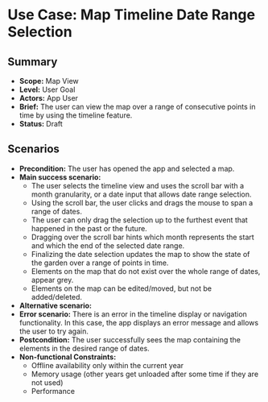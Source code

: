 # Use Case: Map Timeline Date Range Selection

## Summary

- **Scope:** Map View
- **Level:** User Goal
- **Actors:** App User
- **Brief:** The user can view the map over a range of consecutive points in time by using the timeline feature.
- **Status:** Draft

## Scenarios

- **Precondition:**
  The user has opened the app and selected a map.
- **Main success scenario:**
  - The user selects the timeline view and uses the scroll bar with a month granularity, or a date input that allows date range selection.
  - Using the scroll bar, the user clicks and drags the mouse to span a range of dates.
  - The user can only drag the selection up to the furthest event that happened in the past or the future.
  - Dragging over the scroll bar hints which month represents the start and which the end of the selected date range.
  - Finalizing the date selection updates the map to show the state of the garden over a range of points in time.
  - Elements on the map that do not exist over the whole range of dates, appear grey.
  - Elements on the map can be edited/moved, but not be added/deleted.
- **Alternative scenario:**
- **Error scenario:**
  There is an error in the timeline display or navigation functionality.
  In this case, the app displays an error message and allows the user to try again.
- **Postcondition:**
  The user successfully sees the map containing the elements in the desired range of dates.
- **Non-functional Constraints:**
  - Offline availability only within the current year
  - Memory usage (other years get unloaded after some time if they are not used)
  - Performance
